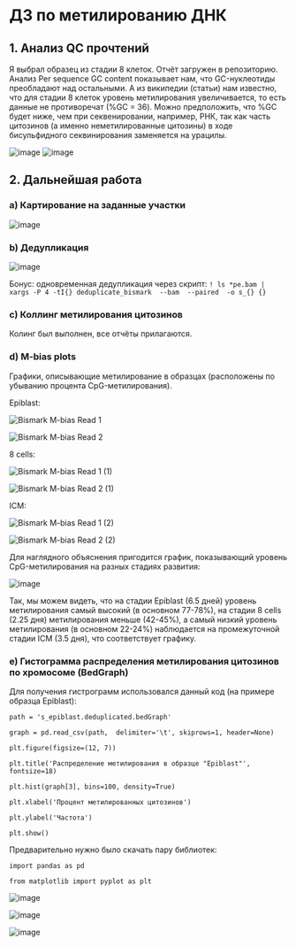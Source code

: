 # ДЗ по метилированию ДНК
## 1. Анализ QC прочтений
Я выбрал образец из стадии 8 клеток. Отчёт загружен в репозиторию. Анализ Per sequence GC content показывает нам, что GC-нуклеотиды преобладают над остальными. А из википедии (статьи) нам известно, что для стадии 8 клеток уровень метилирования увеличивается, то есть данные не противоречат (%GC = 36). Можно предположить, что %GC будет ниже, чем при секвенировании, например, РНК, так как часть цитозинов (а именно неметилированные цитозины) в ходе бисульфидного секвинирования заменяется на урацилы.

![image](https://user-images.githubusercontent.com/93254228/154434313-2c740a8c-8627-49ba-8e35-6ea6d3550a09.png)
![image](https://user-images.githubusercontent.com/93254228/154434385-6a4bffd0-2b7b-46cf-ba67-12a8fcd320b4.png)

## 2. Дальнейшая работа
### a) Картирование на заданные участки

![image](https://user-images.githubusercontent.com/93254228/154446119-5f96a7a6-9bcb-4dad-b9fe-3fadf7f62b5a.png)

### b) Дедупликация

![image](https://user-images.githubusercontent.com/93254228/154454832-6e5a9775-0337-4617-9e0e-528f08b2f281.png)

Бонус: одновременная дедупликация через скрипт: `! ls *pe.bam | xargs -P 4 -tI{} deduplicate_bismark  --bam  --paired  -o s_{} {}`

### c) Коллинг метилирования цитозинов 
Колинг был выполнен, все отчёты прилагаются.
### d) M-bias plots
Графики, описывающие метилирование в образцах (расположены по убыванию процента CpG-метилирования).

Epiblast:

![Bismark M-bias Read 1](https://user-images.githubusercontent.com/93254228/154489509-33eee5ac-a04d-491f-bc51-b03d466abcd3.png)

![Bismark M-bias Read 2](https://user-images.githubusercontent.com/93254228/154489542-35f13972-4e51-4ada-9208-e825f9dbf2fd.png)

8 cells:

![Bismark M-bias Read 1 (1)](https://user-images.githubusercontent.com/93254228/154489764-6fa077a4-c25a-49ae-b2a7-bf549abb438f.png)

![Bismark M-bias Read 2 (1)](https://user-images.githubusercontent.com/93254228/154489802-2b82f86e-1c80-45a9-b332-d3c840107658.png)

ICM:

![Bismark M-bias Read 1 (2)](https://user-images.githubusercontent.com/93254228/154489918-b57c0ee7-23a1-40ce-a1c8-c9552470d0d1.png)

![Bismark M-bias Read 2 (2)](https://user-images.githubusercontent.com/93254228/154489951-ecd35624-963c-4963-958b-5142544cb095.png)

Для наглядного объяснения пригодится график, показывающий уровень CpG-метилирования на разных стадиях развития:

![image](https://user-images.githubusercontent.com/93254228/154490202-7377343b-742d-46ef-9a08-09e28d6023c6.png)

Так, мы можем видеть, что на стадии Epiblast (6.5 дней) уровень метилирования самый высокий (в основном 77-78%), на стадии 8 cells (2.25 дня) метилирования меньше (42-45%), а самый низкий уровень метилирования (в основном 22-24%) наблюдается на промежуточной стадии ICM (3.5 дня), что соответствует графику.

### e) Гистограмма распределения метилирования цитозинов по хромосоме (BedGraph)
Для получения гистрограмм использовался данный код (на примере образца Epiblast):

`path = 's_epiblast.deduplicated.bedGraph'`

`graph = pd.read_csv(path,  delimiter='\t', skiprows=1, header=None)`

`plt.figure(figsize=(12, 7))`

`plt.title('Распределение метилирования в образце "Epiblast"', fontsize=18)`

`plt.hist(graph[3], bins=100, density=True)`

`plt.xlabel('Процент метилированных цитозинов')`

`plt.ylabel('Частота')`

`plt.show()`

Предварительно нужно было скачать пару библиотек:

`import pandas as pd`

`from matplotlib import pyplot as plt`

![image](https://user-images.githubusercontent.com/93254228/154498345-87adfae8-ef4b-4d52-86cd-edfb9043ba0c.png)

![image](https://user-images.githubusercontent.com/93254228/154498400-b8edeb70-a34e-48f8-bdae-7ac8de3b883f.png)

![image](https://user-images.githubusercontent.com/93254228/154498471-45ce6fc6-ea77-4178-93b5-48eb166d5d1f.png)




